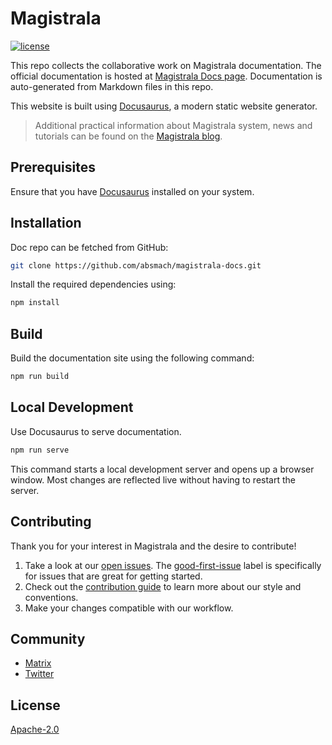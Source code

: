 # Magistrala

[![license][license]](LICENSE)

This repo collects the collaborative work on Magistrala documentation.
The official documentation is hosted at [Magistrala Docs page][docs].
Documentation is auto-generated from Markdown files in this repo.

This website is built using [Docusaurus](https://docusaurus.io/), a modern static website generator.

> Additional practical information about Magistrala system, news and tutorials can be found on the [Magistrala blog][blog].

## Prerequisites

Ensure that you have [Docusaurus](https://docusaurus.io/docs/installation) installed on your system.

## Installation

Doc repo can be fetched from GitHub:

```bash
git clone https://github.com/absmach/magistrala-docs.git
```

Install the required dependencies using:

```bash
npm install
```

## Build

Build the documentation site using the following command:

```bash
npm run build
```

## Local Development

Use Docusaurus to serve documentation.

```bash
npm run serve
```

This command starts a local development server and opens up a browser window. Most changes are reflected live without having to restart the server.

## Contributing

Thank you for your interest in Magistrala and the desire to contribute!

1. Take a look at our [open issues](https://github.com/absmach/magistrala-docs/issues). The [good-first-issue](https://github.com/absmach/magistrala-docs/labels/good-first-issue) label is specifically for issues that are great for getting started.
2. Check out the [contribution guide](CONTRIBUTING.md) to learn more about our style and conventions.
3. Make your changes compatible with our workflow.

## Community

- [Matrix][matrix]
- [Twitter][twitter]

## License

[Apache-2.0](LICENSE)

[matrix]: https://matrix.to/#/#Mainflux_mainflux:gitter.im
[license]: https://img.shields.io/badge/license-Apache%20v2.0-blue.svg
[blog]: https://medium.com/abstract-machines-blog
[twitter]: https://twitter.com/absmach
[docs]: https://docs.magistrala.abstractmachines.fr
